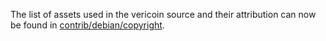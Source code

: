 The list of assets used in the vericoin source and their attribution can now be found in [contrib/debian/copyright](../contrib/debian/copyright).
